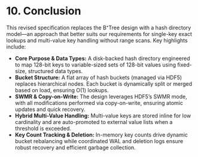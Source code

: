 
# 10. Conclusion

This revised specification replaces the B⁺Tree design with a hash directory model—an approach that better suits our requirements for single-key exact lookups and multi-value key handling without range scans. Key highlights include:

- **Core Purpose & Data Types:** A disk-backed hash directory engineered to map 128-bit keys to variable-sized sets of 128-bit values using fixed-size, structured data types.
- **Bucket Structure:** A flat array of hash buckets (managed via HDF5) replaces hierarchical nodes. Each bucket is dynamically split or merged based on load, ensuring O(1) lookups.
- **SWMR & Copy-on-Write:** The design leverages HDF5’s SWMR mode, with all modifications performed via copy-on-write, ensuring atomic updates and quick recovery.
- **Hybrid Multi-Value Handling:** Multi-value keys are stored inline for low cardinality and are auto-promoted to external value lists when a threshold is exceeded.
- **Key Count Tracking & Deletion:** In-memory key counts drive dynamic bucket rebalancing while coordinated WAL and deletion logs ensure robust recovery and efficient garbage collection.